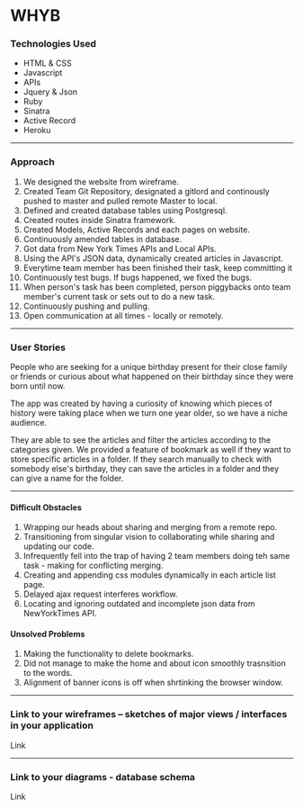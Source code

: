 # WHYB

### Technologies Used

- HTML & CSS 
- Javascript
- APIs
- Jquery & Json
- Ruby
- Sinatra
- Active Record
- Heroku

-------------------------------------

### Approach
1. We designed the website from wireframe.
2. Created Team Git Repository, designated a gitlord and continously pushed to master and pulled remote Master to local.
3. Defined and created database tables using Postgresql.
4. Created routes inside Sinatra framework.
5. Created Models, Active Records and each pages on website.
6. Continuously amended tables in database.
7. Got data from New York Times APIs and Local APIs.
8. Using the API's JSON data, dynamically created articles in Javascript. 
9. Everytime team member has been finished their task, keep committing it 
10. Continuously test bugs. If bugs happened, we fixed the bugs.
11. When person's task has been completed, person piggybacks onto team member's current task or sets out to do a new task.
12. Continuously pushing and pulling.
13. Open communication at all times - locally or remotely.

--------------------------------------

### User Stories
People who are seeking for a unique birthday present for their close family or friends or curious about what happened on their birthday since they were born until now.

The app was created by having a curiosity of knowing which pieces of history were taking place when we turn one year older, so we have a niche audience.

They are able to see the articles and filter the articles according to the categories given. We provided a feature of bookmark as well if they want to store specific articles in a folder. 
If they search manually to check with somebody else's birthday, they can save the articles in a folder and they can give a name for the folder.

--------------------------------------

#### Difficult Obstacles
1. Wrapping our heads about sharing and merging from a remote repo.
2. Transitioning from singular vision to collaborating while sharing and updating our code.
3. Infrequently fell into the trap of having 2 team members doing teh same task - making for conflicting merging.
4. Creating and appending css modules dynamically in each article list page.
5. Delayed ajax request interferes workflow.
6. Locating and ignoring outdated and incomplete json data from NewYorkTimes API.

#### Unsolved Problems
1. Making the functionality to delete bookmarks.
2. Did not manage to make the home and about icon smoothly trasnsition to the words.
3. Alignment of banner icons is off when shrtinking the browser window.

--------------------------------------

### Link to your wireframes – sketches of major views / interfaces in your application

Link

--------------------------------------

### Link to your diagrams - database schema

Link